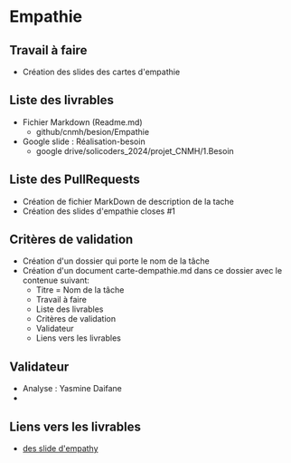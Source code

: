 # Empathie
## Travail à faire 

- Création des slides des cartes d'empathie

## Liste des livrables 

 - Fichier Markdown (Readme.md)
   - github/cnmh/besion/Empathie
 - Google slide : Réalisation-besoin
   - google drive/solicoders_2024/projet_CNMH/1.Besoin

## Liste des PullRequests

- Création de fichier MarkDown de description de la tache
- Création des slides d'empathie closes #1

## Critères de validation
- Création d'un dossier qui porte le nom de la tâche
- Création d'un document carte-dempathie.md dans ce  dossier avec le contenue suivant:
    - Titre = Nom de la tâche
    - Travail à faire
    - Liste des livrables 
    - Critères de validation
    - Validateur 
    - Liens vers les livrables
  
## Validateur 
- Analyse :  Yasmine Daifane
- 
## Liens vers les livrables

- [des slide d'empathy](https://docs.google.com/presentation/d/1WkibTkxVvAtEwSUtbnktpjZTRztYOJby6Cckc1bsjlg/edit?usp=sharing)
